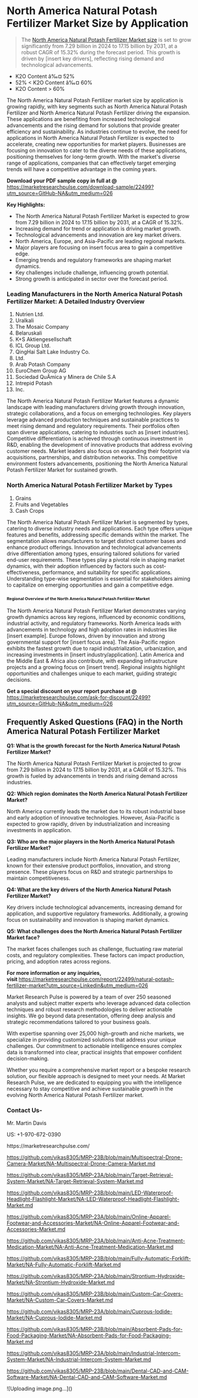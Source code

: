 <h1>North America Natural Potash Fertilizer Market&nbsp;Size by Application</h1><blockquote><p>The <a href="https://marketresearchpulse.com/download-sample/22499?utm_source=GitHub-NA&amp;utm_medium=026">North America Natural Potash Fertilizer Market size</a> is set to grow significantly from 7.29 billion in 2024 to 17.15 billion by 2031, at a robust CAGR of 15.32% during the forecast period. This growth is driven by [insert key drivers], reflecting rising demand and technological advancements.</p></blockquote><ul><li>K2O Content â‰¤ 52%<li> 52% < K2O Content â‰¤ 60%<li> K2O Content > 60%</li></ul><p>The North America Natural Potash Fertilizer market size by application is growing rapidly, with key segments such as North America Natural Potash Fertilizer and North America Natural Potash Fertilizer driving the expansion. These applications are benefiting from increased technological advancements and the rising demand for solutions that provide greater efficiency and sustainability. As industries continue to evolve, the need for applications in North America Natural Potash Fertilizer is expected to accelerate, creating new opportunities for market players. Businesses are focusing on innovation to cater to the diverse needs of these applications, positioning themselves for long-term growth. With the market's diverse range of applications, companies that can effectively target emerging trends will have a competitive advantage in the coming years.</p><p><strong>Download your PDF sample copy in full at @ </strong><a href="https://marketresearchpulse.com/download-sample/22499?utm_source=GitHub-NA&amp;utm_medium=026">https://marketresearchpulse.com/download-sample/22499?utm_source=GitHub-NA&amp;utm_medium=026</a></p><p><strong>Key Highlights: </strong></p><ul><li>The North America Natural Potash Fertilizer Market is expected to grow from 7.29 billion in 2024 to 17.15 billion by 2031, at a CAGR of 15.32%.</li><li>Increasing demand for trend or application is driving market growth.</li><li>Technological advancements and innovation are key market drivers.</li><li>North America, Europe, and Asia-Pacific are leading regional markets.</li><li>Major players are focusing on insert focus area to gain a competitive edge.</li><li>Emerging trends and regulatory frameworks are shaping market dynamics.</li><li>Key challenges include challenge, influencing growth potential.</li><li>Strong growth is anticipated in sector over the forecast period.</li></ul><h3>Leading Manufacturers in the North America Natural Potash Fertilizer Market: A Detailed Industry Overview</h3><ol><li>Nutrien Ltd.</li><li>Uralkali</li><li>The Mosaic Company</li><li>Belaruskali</li><li>K+S Aktiengesellschaft</li><li>ICL Group Ltd.</li><li>QingHai Salt Lake Industry Co.</li><li>Ltd.</li><li>Arab Potash Company</li><li>EuroChem Group AG</li><li>Sociedad QuÃ­mica y Minera de Chile S.A</li><li>Intrepid Potash</li><li>Inc.</li></ol><div class="flex max-w-full flex-col flex-grow"><div class="min-h-8 text-message flex w-full flex-col items-end gap-2 whitespace-normal break-words [.text-message+&amp;]:mt-5" dir="auto" data-message-author-role="assistant" data-message-id="fd8432e4-4910-450d-b182-61b7bfb0a01f" data-message-model-slug="gpt-4o"><div class="flex w-full flex-col gap-1 empty:hidden first:pt-[3px]"><div class="markdown prose w-full break-words dark:prose-invert light"><p>The North America Natural Potash Fertilizer Market features a dynamic landscape with leading manufacturers driving growth through innovation, strategic collaborations, and a focus on emerging technologies. Key players leverage advanced production techniques and sustainable practices to meet rising demand and regulatory requirements. Their portfolios often span diverse applications, catering to industries such as [insert industries]. Competitive differentiation is achieved through continuous investment in R&amp;D, enabling the development of innovative products that address evolving customer needs. Market leaders also focus on expanding their footprint via acquisitions, partnerships, and distribution networks. This competitive environment fosters advancements, positioning the North America Natural Potash Fertilizer Market for sustained growth.</p></div></div></div></div><h3>North America Natural Potash Fertilizer Market by Types</h3><ol><li>Grains<li> Fruits and Vegetables<li> Cash Crops</li></ol><div class="flex max-w-full flex-col flex-grow"><div class="min-h-8 text-message flex w-full flex-col items-end gap-2 whitespace-normal break-words [.text-message+&amp;]:mt-5" dir="auto" data-message-author-role="assistant" data-message-id="084470be-0bb7-4664-bddf-5156b4f41249" data-message-model-slug="gpt-4o-mini"><div class="flex w-full flex-col gap-1 empty:hidden first:pt-[3px]"><div class="markdown prose w-full break-words dark:prose-invert light"><p>The North America Natural Potash Fertilizer Market is segmented by types, catering to diverse industry needs and applications. Each type offers unique features and benefits, addressing specific demands within the market. The segmentation allows manufacturers to target distinct customer bases and enhance product offerings. Innovation and technological advancements drive differentiation among types, ensuring tailored solutions for varied end-user requirements. These types play a pivotal role in shaping market dynamics, with their adoption influenced by factors such as cost-effectiveness, performance, and suitability for specific applications. Understanding type-wise segmentation is essential for stakeholders aiming to capitalize on emerging opportunities and gain a competitive edge.</p></div></div></div></div><h3><span style="font-size: 11px;">Regional Overview of the North America Natural Potash Fertilizer Market</span></h3><div class="flex max-w-full flex-col flex-grow"><div class="min-h-8 text-message flex w-full flex-col items-end gap-2 whitespace-normal break-words [.text-message+&amp;]:mt-5" dir="auto" data-message-author-role="assistant" data-message-id="e9038762-ce64-4e30-91c9-9bd413514231" data-message-model-slug="gpt-4o-mini"><div class="flex w-full flex-col gap-1 empty:hidden first:pt-[3px]"><div class="markdown prose w-full break-words dark:prose-invert light"><p>The North America Natural Potash Fertilizer Market demonstrates varying growth dynamics across key regions, influenced by economic conditions, industrial activity, and regulatory frameworks. North America leads with advancements in technology and high adoption rates in industries like [insert example]. Europe follows, driven by innovation and strong governmental support for [insert focus area]. The Asia-Pacific region exhibits the fastest growth due to rapid industrialization, urbanization, and increasing investments in [insert industry/application]. Latin America and the Middle East &amp; Africa also contribute, with expanding infrastructure projects and a growing focus on [insert trend]. Regional insights highlight opportunities and challenges unique to each market, guiding strategic decisions.</p></div></div></div></div><p><strong>Get a special discount on your report purchase at @ </strong><a href="https://marketresearchpulse.com/ask-for-discount/22499?utm_source=GitHub-NA&amp;utm_medium=026">https://marketresearchpulse.com/ask-for-discount/22499?utm_source=GitHub-NA&amp;utm_medium=026</a></p><h2>Frequently Asked Questions (FAQ) in the North America Natural Potash Fertilizer Market</h2><p><strong>Q1: What is the growth forecast for the North America Natural Potash Fertilizer Market?</strong></p><p>The North America Natural Potash Fertilizer Market is projected to grow from 7.29 billion in 2024 to 17.15 billion by 2031, at a CAGR of 15.32%. This growth is fueled by advancements in trends and rising demand across industries.</p><p><strong>Q2: Which region dominates the North America Natural Potash Fertilizer Market?</strong></p><p>North America currently leads the market due to its robust industrial base and early adoption of innovative technologies. However, Asia-Pacific is expected to grow rapidly, driven by industrialization and increasing investments in application.</p><p><strong>Q3: Who are the major players in the North America Natural Potash Fertilizer Market?</strong></p><p>Leading manufacturers include North America Natural Potash Fertilizer, known for their extensive product portfolios, innovation, and strong presence. These players focus on R&amp;D and strategic partnerships to maintain competitiveness.</p><p><strong>Q4: What are the key drivers of the North America Natural Potash Fertilizer Market?</strong></p><p>Key drivers include technological advancements, increasing demand for application, and supportive regulatory frameworks. Additionally, a growing focus on sustainability and innovation is shaping market dynamics.</p><p><strong>Q5: What challenges does the North America Natural Potash Fertilizer Market face?</strong></p><p>The market faces challenges such as challenge, fluctuating raw material costs, and regulatory complexities. These factors can impact production, pricing, and adoption rates across regions.</p><p><strong>For more information or any inquiries, visit&nbsp;</strong><a href="https://marketresearchpulse.com/report/22499/natural-potash-fertilizer-market?utm_source=Linkedin&utm_medium=026">https://marketresearchpulse.com/report/22499/natural-potash-fertilizer-market?utm_source=Linkedin&utm_medium=026</a></p><p>Market Research Pulse is powered by a team of over 250 seasoned analysts and subject matter experts who leverage advanced data collection techniques and robust research methodologies to deliver actionable insights. We go beyond data presentation, offering deep analysis and strategic recommendations tailored to your business goals.</p><p>With expertise spanning over 25,000 high-growth and niche markets, we specialize in providing customized solutions that address your unique challenges. Our commitment to actionable intelligence ensures complex data is transformed into clear, practical insights that empower confident decision-making.</p><p>Whether you require a comprehensive market report or a bespoke research solution, our flexible approach is designed to meet your needs. At Market Research Pulse, we are dedicated to equipping you with the intelligence necessary to stay competitive and achieve sustainable growth in the evolving North America Natural Potash Fertilizer market.</p><h3><strong>Contact Us-</strong></h3><p>Mr. Martin Davis</p><p>US: +1-970-672-0390</p><p>https://marketresearchpulse.com/</p><p><a href="https://github.com/vikas8305/MRP-23B/blob/main/Multispectral-Drone-Camera-Market/NA-Multispectral-Drone-Camera-Market.md">https://github.com/vikas8305/MRP-23B/blob/main/Multispectral-Drone-Camera-Market/NA-Multispectral-Drone-Camera-Market.md</a></p><p><a href="https://github.com/vikas8305/MRP-23A/blob/main/Target-Retrieval-System-Market/NA-Target-Retrieval-System-Market.md">https://github.com/vikas8305/MRP-23A/blob/main/Target-Retrieval-System-Market/NA-Target-Retrieval-System-Market.md</a></p><p><a href="https://github.com/vikas8305/MRP-23B/blob/main/LED-Waterproof-Headlight-Flashlight-Market/NA-LED-Waterproof-Headlight-Flashlight-Market.md">https://github.com/vikas8305/MRP-23B/blob/main/LED-Waterproof-Headlight-Flashlight-Market/NA-LED-Waterproof-Headlight-Flashlight-Market.md</a></p><p><a href="https://github.com/vikas8305/MRP-23A/blob/main/Online-Apparel-Footwear-and-Accessories-Market/NA-Online-Apparel-Footwear-and-Accessories-Market.md">https://github.com/vikas8305/MRP-23A/blob/main/Online-Apparel-Footwear-and-Accessories-Market/NA-Online-Apparel-Footwear-and-Accessories-Market.md</a></p><p><a href="https://github.com/vikas8305/MRP-23A/blob/main/Anti-Acne-Treatment-Medication-Market/NA-Anti-Acne-Treatment-Medication-Market.md">https://github.com/vikas8305/MRP-23A/blob/main/Anti-Acne-Treatment-Medication-Market/NA-Anti-Acne-Treatment-Medication-Market.md</a></p><p><a href="https://github.com/vikas8305/MRP-23B/blob/main/Fully-Automatic-Forklift-Market/NA-Fully-Automatic-Forklift-Market.md">https://github.com/vikas8305/MRP-23B/blob/main/Fully-Automatic-Forklift-Market/NA-Fully-Automatic-Forklift-Market.md</a></p><p><a href="https://github.com/vikas8305/MRP-23A/blob/main/Strontium-Hydroxide-Market/NA-Strontium-Hydroxide-Market.md">https://github.com/vikas8305/MRP-23A/blob/main/Strontium-Hydroxide-Market/NA-Strontium-Hydroxide-Market.md</a></p><p><a href="https://github.com/vikas8305/MRP-23B/blob/main/Custom-Car-Covers-Market/NA-Custom-Car-Covers-Market.md">https://github.com/vikas8305/MRP-23B/blob/main/Custom-Car-Covers-Market/NA-Custom-Car-Covers-Market.md</a></p><p><a href="https://github.com/vikas8305/MRP-23A/blob/main/Cuprous-Iodide-Market/NA-Cuprous-Iodide-Market.md">https://github.com/vikas8305/MRP-23A/blob/main/Cuprous-Iodide-Market/NA-Cuprous-Iodide-Market.md</a></p><p><a href="https://github.com/vikas8305/MRP-23B/blob/main/Absorbent-Pads-for-Food-Packaging-Market/NA-Absorbent-Pads-for-Food-Packaging-Market.md">https://github.com/vikas8305/MRP-23B/blob/main/Absorbent-Pads-for-Food-Packaging-Market/NA-Absorbent-Pads-for-Food-Packaging-Market.md</a></p><p><a href="https://github.com/vikas8305/MRP-23A/blob/main/Industrial-Intercom-System-Market/NA-Industrial-Intercom-System-Market.md">https://github.com/vikas8305/MRP-23A/blob/main/Industrial-Intercom-System-Market/NA-Industrial-Intercom-System-Market.md</a></p><p><a href="https://github.com/vikas8305/MRP-23B/blob/main/Dental-CAD-and-CAM-Software-Market/NA-Dental-CAD-and-CAM-Software-Market.md">https://github.com/vikas8305/MRP-23B/blob/main/Dental-CAD-and-CAM-Software-Market/NA-Dental-CAD-and-CAM-Software-Market.md</a></p>
![Uploading image.png…]()
